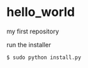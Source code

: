 # hello_world
my first repository

run the installer

<pre><code>$ sudo python install.py
</code></pre>
